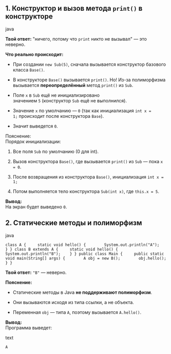 ## 1. Конструктор и вызов метода `print()` в конструкторе

java


**Твой ответ:** "ничего, потому что `print` никто не вызывал" — это неверно.

**Что реально происходит:**

- При создании `new Sub(5)`, сначала вызывается конструктор базового класса `Base()`.
    
- В конструкторе `Base()` вызывается `print()`. Но! Из-за полиморфизма вызывается **переопределённый** метод `print()` из `Sub`.
    
- Поле `x` в `Sub` ещё не инициализировано значением `5` (конструктор `Sub` ещё не выполнился).
    
- Значение `x` по умолчанию — `0` (так как инициализация `int x = 1;` происходит после конструктора `Base`).
    
- Значит выведется `0`.
    

Пояснение:  
Порядок инициализации:

1. Все поля `Sub` по умолчанию (0 для int).
    
2. Вызов конструктора `Base()`, где вызывается `print()` из `Sub` — пока `x = 0`.
    
3. После возвращения из конструктора `Base()`, инициализация `int x = 1;`
    
4. Потом выполняется тело конструктора `Sub(int x)`, где `this.x = 5`.
    

**Вывод:**  
На экран будет выведено `0`.

## 2. Статические методы и полиморфизм

java

`class A {     static void hello() {        System.out.println("A");    } } class B extends A {     static void hello() {        System.out.println("B");    } } public class Main {     public static void main(String[] args) {        A obj = new B();        obj.hello();    } }`

**Твой ответ:** `"B"` — неверно.

**Пояснение:**

- Статические методы в Java **не поддерживают полиморфизм**.
    
- Они вызываются исходя из типа ссылки, а не объекта.
    
- Переменная `obj` — типа `A`, поэтому вызывается `A.hello()`.
    

**Вывод:**  
Программа выведет:

text

`A`